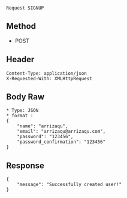```
Request SIGNUP
```

## Method

* POST

## Header

```
Content-Type: application/json
X-Requested-With: XMLHttpRequest
```

## Body Raw

```
* Type: JSON
* format : 
{
    "name": "arrizaqu",
    "email": "arrizaqu@arrizaqu.com",
    "password": "123456",
    "password_confirmation": "123456"
}
```

## Response

```
{
    "message": "Successfully created user!"
}
```



